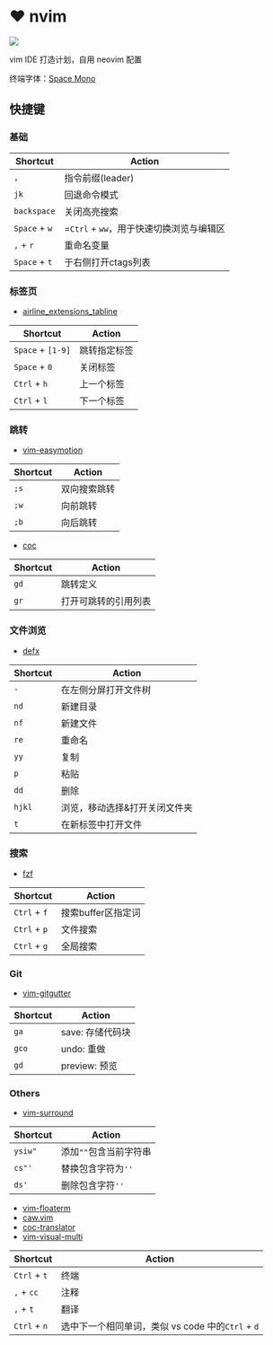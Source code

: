 # :heart: nvim

![](https://kicoe-blog.oss-cn-shanghai.aliyuncs.com/eoyjbdQVQICwhKIwepkg.jpg)

vim IDE 打造计划，自用 neovim 配置

终端字体：[Space Mono](https://fonts.google.com/specimen/Space+Mono)

## 快捷键

### 基础

Shortcut		|	Action
------------|-------------------
`,`			|	指令前缀(leader)
`jk`		|	回退命令模式
`backspace`	|	关闭高亮搜索
`Space` + `w`	|	=`Ctrl` + `ww`，用于快速切换浏览与编辑区
`,` + `r`	|	重命名变量
`Space` + `t`	|	于右侧打开ctags列表

### 标签页

* [airline_extensions_tabline](https://github.com/vim-airline/vim-airline)

Shortcut			|	Action
----------------|-------------------
`Space` + `[1-9]`	|	跳转指定标签
`Space` + `0`		|	关闭标签
`Ctrl` + `h`		|	上一个标签
`Ctrl` + `l`		|	下一个标签

### 跳转

* [vim-easymotion](https://github.com/easymotion/vim-easymotion)

Shortcut	|	Action
--------|-----------
`;s`	| 双向搜索跳转
`;w`	| 向前跳转
`;b`	| 向后跳转

* [coc](https://github.com/neoclide/coc.nvim)

Shortcut	|	Action
--------|-----------
`gd`	| 跳转定义
`gr`	| 打开可跳转的引用列表

### 文件浏览

* [defx](https://github.com/Shougo/defx.nvim)

Shortcut		|	Action
------------|-----------
`-`			|	在左侧分屏打开文件树
`nd`		|	新建目录
`nf`		|	新建文件
`re`		|	重命名
`yy`		|	复制
`p`			|	粘贴
`dd`		|	删除
`hjkl`		|	浏览，移动选择&打开关闭文件夹
`t`			|	在新标签中打开文件

### 搜索

* [fzf](https://github.com/junegunn/fzf.vim)

Shortcut	|	Action
--------|-----------
`Ctrl` + `f`	|	搜索buffer区指定词
`Ctrl` + `p`	|	文件搜索
`Ctrl` + `g` 	|	全局搜索

### Git

* [vim-gitgutter](https://github.com/airblade/vim-gitgutter)

Shortcut	|	Action
--------|-----------
`ga`	|	save: 存储代码块
`gco`	|	undo: 重做
`gd`	|	preview: 预览

### Others

* [vim-surround](https://github.com/tpope/vim-surround)


Shortcut	|	Action
------------|-----------
`ysiw"`		|	添加`""`包含当前字符串
`cs"'`		|	替换包含字符为`''`
`ds'`		|	删除包含字符`''`

* [vim-floaterm](https://github.com/voldikss/vim-floaterm/)
* [caw.vim](https://github.com/tyru/caw.vim)
* [coc-translator](https://github.com/voldikss/coc-translator)
* [vim-visual-multi](https://github.com/mg979/vim-visual-multi)

Shortcut		|	Action
----------------|-----------
`Ctrl` + `t`	|	终端
`,` + `cc`	|	注释
`,` + `t`		|	翻译
`Ctrl` + `n`	|	选中下一个相同单词，类似 vs code 中的`Ctrl` + `d`
